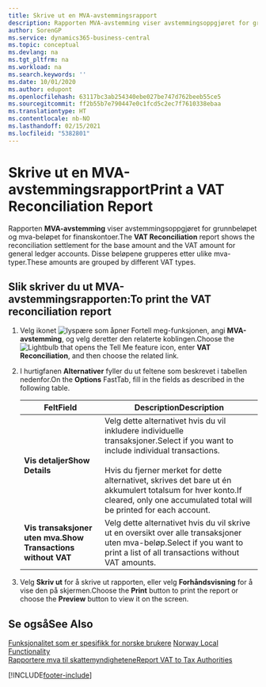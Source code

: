 ```yaml
---
title: Skrive ut en MVA-avstemmingsrapport
description: Rapporten MVA-avstemming viser avstemmingsoppgjøret for grunnbeløpet og mva-beløpet for finanskontoer. Disse beløpene grupperes etter ulike mva-typer.
author: SorenGP
ms.service: dynamics365-business-central
ms.topic: conceptual
ms.devlang: na
ms.tgt_pltfrm: na
ms.workload: na
ms.search.keywords: ''
ms.date: 10/01/2020
ms.author: edupont
ms.openlocfilehash: 63117bc3ab254340ebe027be747d762beeb55ce5
ms.sourcegitcommit: ff2b55b7e790447e0c1fcd5c2ec7f7610338ebaa
ms.translationtype: HT
ms.contentlocale: nb-NO
ms.lasthandoff: 02/15/2021
ms.locfileid: "5382801"
---
```

# <a name="print-a-vat-reconciliation-report"></a><span data-ttu-id="c6d70-104">Skrive ut en MVA-avstemmingsrapport</span><span class="sxs-lookup"><span data-stu-id="c6d70-104">Print a VAT Reconciliation Report</span></span>
<span data-ttu-id="c6d70-105">Rapporten **MVA-avstemming** viser avstemmingsoppgjøret for grunnbeløpet og mva-beløpet for finanskontoer.</span><span class="sxs-lookup"><span data-stu-id="c6d70-105">The **VAT Reconciliation** report shows the reconciliation settlement for the base amount and the VAT amount for general ledger accounts.</span></span> <span data-ttu-id="c6d70-106">Disse beløpene grupperes etter ulike mva-typer.</span><span class="sxs-lookup"><span data-stu-id="c6d70-106">These amounts are grouped by different VAT types.</span></span>  

## <a name="to-print-the-vat-reconciliation-report"></a><span data-ttu-id="c6d70-107">Slik skriver du ut MVA-avstemmingsrapporten:</span><span class="sxs-lookup"><span data-stu-id="c6d70-107">To print the VAT reconciliation report</span></span>  

1.  <span data-ttu-id="c6d70-108">Velg ikonet ![lyspære som åpner Fortell meg-funksjonen](../../media/ui-search/search_small.png "Fortell hva du vil gjøre"), angi **MVA-avstemming**, og velg deretter den relaterte koblingen.</span><span class="sxs-lookup"><span data-stu-id="c6d70-108">Choose the ![Lightbulb that opens the Tell Me feature](../../media/ui-search/search_small.png "Tell me what you want to do") icon, enter **VAT Reconciliation**, and then choose the related link.</span></span>  
2.  <span data-ttu-id="c6d70-109">I hurtigfanen **Alternativer** fyller du ut feltene som beskrevet i tabellen nedenfor.</span><span class="sxs-lookup"><span data-stu-id="c6d70-109">On the **Options** FastTab, fill in the fields as described in the following table.</span></span>  

    |<span data-ttu-id="c6d70-110">Felt</span><span class="sxs-lookup"><span data-stu-id="c6d70-110">Field</span></span>|<span data-ttu-id="c6d70-111">Description</span><span class="sxs-lookup"><span data-stu-id="c6d70-111">Description</span></span>|  
    |---------------------------------|---------------------------------------|  
    |<span data-ttu-id="c6d70-112">**Vis detaljer**</span><span class="sxs-lookup"><span data-stu-id="c6d70-112">**Show Details**</span></span>|<span data-ttu-id="c6d70-113">Velg dette alternativet hvis du vil inkludere individuelle transaksjoner.</span><span class="sxs-lookup"><span data-stu-id="c6d70-113">Select if you want to include individual transactions.</span></span><br /><br /> <span data-ttu-id="c6d70-114">Hvis du fjerner merket for dette alternativet, skrives det bare ut én akkumulert totalsum for hver konto.</span><span class="sxs-lookup"><span data-stu-id="c6d70-114">If cleared, only one accumulated total will be printed for each account.</span></span>|  
    |<span data-ttu-id="c6d70-115">**Vis transaksjoner uten mva.**</span><span class="sxs-lookup"><span data-stu-id="c6d70-115">**Show Transactions without VAT**</span></span>|<span data-ttu-id="c6d70-116">Velg dette alternativet hvis du vil skrive ut en oversikt over alle transaksjoner uten mva-beløp.</span><span class="sxs-lookup"><span data-stu-id="c6d70-116">Select if you want to print a list of all transactions without VAT amounts.</span></span>|  

3.  <span data-ttu-id="c6d70-117">Velg **Skriv ut** for å skrive ut rapporten, eller velg **Forhåndsvisning** for å vise den på skjermen.</span><span class="sxs-lookup"><span data-stu-id="c6d70-117">Choose the **Print** button to print the report or choose the **Preview** button to view it on the screen.</span></span>  

## <a name="see-also"></a><span data-ttu-id="c6d70-118">Se også</span><span class="sxs-lookup"><span data-stu-id="c6d70-118">See Also</span></span>  
 <span data-ttu-id="c6d70-119">[Funksjonalitet som er spesifikk for norske brukere](norway-local-functionality.md) </span><span class="sxs-lookup"><span data-stu-id="c6d70-119">[Norway Local Functionality](norway-local-functionality.md) </span></span>  
 [<span data-ttu-id="c6d70-120">Rapportere mva til skattemyndighetene</span><span class="sxs-lookup"><span data-stu-id="c6d70-120">Report VAT to Tax Authorities</span></span>](../../finance-how-report-vat.md)


[!INCLUDE[footer-include](../../includes/footer-banner.md)]